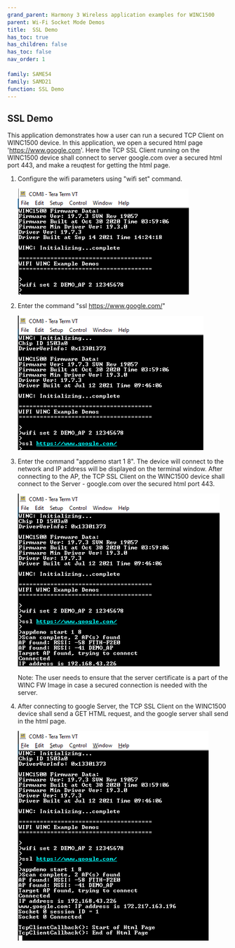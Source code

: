 ```yaml
---
grand_parent: Harmony 3 Wireless application examples for WINC1500
parent: Wi-Fi Socket Mode Demos
title:  SSL Demo
has_toc: true
has_children: false
has_toc: false
nav_order: 1

family: SAME54
family: SAMD21
function: SSL Demo
---
```


## SSL Demo<a name="ssldemo"></a>
This application demonstrates how a user can run a secured TCP Client on WINC1500 device. In this application, we open a secured html page 'https://www.google.com'. Here the TCP SSL Client running on the WINC1500 device shall connect to server google.com over a secured html port 443, and make a reuqtest for getting the html page. 

1. Configure the wifi parameters using "wifi set" command.

	![](images/wifi_config.png)

2. Enter the command "ssl https://www.google.com/"

	![](images/ssl_url.png)

3. Enter the command "appdemo start 1 8". The device will connect to the network and IP address will be displayed on the terminal window. After connecting to the AP, the TCP SSL Client on the WINC1500 device shall connect to the Server - google.com over the secured html port 443.

	![](images/ssl_start.png)


	Note: The user needs to ensure that the server certificate is a part of the WINC FW Image in case a secured connection is needed with the server.

4. After connecting to google Server, the TCP SSL Client on the WINC1500 device shall send a GET HTML request, and the google server shall send in the html page.

	![](images/ssl_response.png)

